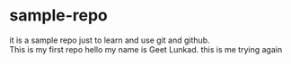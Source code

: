 # sample-repo
it is a sample repo just to learn and use git and github.
<br>
This is my first repo
hello my name is Geet Lunkad.
this is me trying again